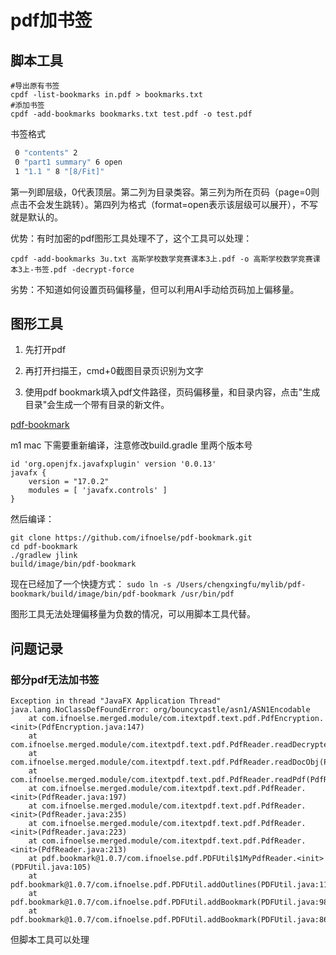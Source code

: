 # pdf加书签

## 脚本工具

```shell
#导出原有书签
cpdf -list-bookmarks in.pdf > bookmarks.txt
#添加书签
cpdf -add-bookmarks bookmarks.txt test.pdf -o test.pdf
```

书签格式

```sh
 0 "contents" 2 
 0 "part1 summary" 6 open
 1 "1.1 " 8 "[8/Fit]"
```

第一列即层级，0代表顶层。第二列为目录类容。第三列为所在页码（page=0则点击不会发生跳转）。第四列为格式（format=open表示该层级可以展开），不写就是默认的。



优势：有时加密的pdf图形工具处理不了，这个工具可以处理：

```shell
cpdf -add-bookmarks 3u.txt 高斯学校数学竞赛课本3上.pdf -o 高斯学校数学竞赛课本3上-书签.pdf -decrypt-force
```

劣势：不知道如何设置页码偏移量，但可以利用AI手动给页码加上偏移量。



## 图形工具

1. 先打开pdf
2. 再打开扫描王，cmd+0截图目录页识别为文字

2. 使用pdf bookmark填入pdf文件路径，页码偏移量，和目录内容，点击"生成目录"会生成一个带有目录的新文件。

[pdf-bookmark](https://github.com/ifnoelse/pdf-bookmark#)

m1 mac 下需要重新编译，注意修改build.gradle 里两个版本号

```shell
id 'org.openjfx.javafxplugin' version '0.0.13'  
javafx {
    version = "17.0.2"
    modules = [ 'javafx.controls' ]
}
```

然后编译：

```shell
git clone https://github.com/ifnoelse/pdf-bookmark.git
cd pdf-bookmark
./gradlew jlink
build/image/bin/pdf-bookmark
```



现在已经加了一个快捷方式：
`sudo ln -s /Users/chengxingfu/mylib/pdf-bookmark/build/image/bin/pdf-bookmark /usr/bin/pdf`

图形工具无法处理偏移量为负数的情况，可以用脚本工具代替。

## 问题记录

### 部分pdf无法加书签

```shell
Exception in thread "JavaFX Application Thread" java.lang.NoClassDefFoundError: org/bouncycastle/asn1/ASN1Encodable
	at com.ifnoelse.merged.module/com.itextpdf.text.pdf.PdfEncryption.<init>(PdfEncryption.java:147)
	at com.ifnoelse.merged.module/com.itextpdf.text.pdf.PdfReader.readDecryptedDocObj(PdfReader.java:1062)
	at com.ifnoelse.merged.module/com.itextpdf.text.pdf.PdfReader.readDocObj(PdfReader.java:1469)
	at com.ifnoelse.merged.module/com.itextpdf.text.pdf.PdfReader.readPdf(PdfReader.java:750)
	at com.ifnoelse.merged.module/com.itextpdf.text.pdf.PdfReader.<init>(PdfReader.java:197)
	at com.ifnoelse.merged.module/com.itextpdf.text.pdf.PdfReader.<init>(PdfReader.java:235)
	at com.ifnoelse.merged.module/com.itextpdf.text.pdf.PdfReader.<init>(PdfReader.java:223)
	at com.ifnoelse.merged.module/com.itextpdf.text.pdf.PdfReader.<init>(PdfReader.java:213)
	at pdf.bookmark@1.0.7/com.ifnoelse.pdf.PDFUtil$1MyPdfReader.<init>(PDFUtil.java:105)
	at pdf.bookmark@1.0.7/com.ifnoelse.pdf.PDFUtil.addOutlines(PDFUtil.java:110)
	at pdf.bookmark@1.0.7/com.ifnoelse.pdf.PDFUtil.addBookmark(PDFUtil.java:98)
	at pdf.bookmark@1.0.7/com.ifnoelse.pdf.PDFUtil.addBookmark(PDFUtil.java:86)
```

但脚本工具可以处理
